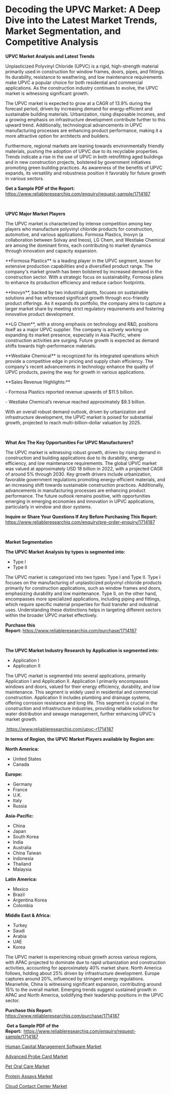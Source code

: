 <p><h1>Decoding the UPVC Market: A Deep Dive into the Latest Market Trends, Market Segmentation, and Competitive Analysis</h1></p><p><strong>UPVC Market Analysis and Latest Trends</strong></p>
<p><p>Unplasticized Polyvinyl Chloride (UPVC) is a rigid, high-strength material primarily used in construction for window frames, doors, pipes, and fittings. Its durability, resistance to weathering, and low maintenance requirements make UPVC a popular choice for both residential and commercial applications. As the construction industry continues to evolve, the UPVC market is witnessing significant growth.</p><p>The UPVC market is expected to grow at a CAGR of 13.9% during the forecast period, driven by increasing demand for energy-efficient and sustainable building materials. Urbanization, rising disposable incomes, and a growing emphasis on infrastructure development contribute further to this upward trend. Additionally, technological advancements in UPVC manufacturing processes are enhancing product performance, making it a more attractive option for architects and builders.</p><p>Furthermore, regional markets are leaning towards environmentally friendly materials, pushing the adoption of UPVC due to its recyclable properties. Trends indicate a rise in the use of UPVC in both retrofitting aged buildings and in new construction projects, bolstered by government initiatives promoting green building practices. As awareness of the benefits of UPVC expands, its versatility and robustness position it favorably for future growth in various sectors.</p></p>
<p><strong>Get a Sample PDF of the Report:&nbsp;</strong> <a href="https://www.reliableresearchiq.com/enquiry/request-sample/1714187?utm_campaign=1745&utm_medium=2&utm_source=Github&utm_content=ia&utm_term=22102024&utm_id=upvc">https://www.reliableresearchiq.com/enquiry/request-sample/1714187</a></p>
<p>&nbsp;</p>
<p><strong>UPVC Major Market Players</strong></p>
<p><p>The UPVC market is characterized by intense competition among key players who manufacture polyvinyl chloride products for construction, automotive, and various applications. Formosa Plastics, Inovyn (a collaboration between Solvay and Ineos), LG Chem, and Westlake Chemical are among the dominant firms, each contributing to market dynamics through innovation and capacity expansion.</p><p>**Formosa Plastics** is a leading player in the UPVC segment, known for extensive production capabilities and a diversified product range. The company's market growth has been bolstered by increased demand in the construction sector. With a strategic focus on sustainability, Formosa plans to enhance its production efficiency and reduce carbon footprints.</p><p>**Inovyn**, backed by two industrial giants, focuses on sustainable solutions and has witnessed significant growth through eco-friendly product offerings. As it expands its portfolio, the company aims to capture a larger market share by meeting strict regulatory requirements and fostering innovative product development.</p><p>**LG Chem**, with a strong emphasis on technology and R&D, positions itself as a major UPVC supplier. The company is actively working on expanding its market presence, especially in Asia Pacific, where construction activities are surging. Future growth is expected as demand shifts towards high-performance materials.</p><p>**Westlake Chemical** is recognized for its integrated operations which provide a competitive edge in pricing and supply chain efficiency. The company's recent advancements in technology enhance the quality of UPVC products, paving the way for growth in various applications.</p><p>**Sales Revenue Highlights:**</p><p>- Formosa Plastics reported revenue upwards of $11.5 billion.</p><p>- Westlake Chemical’s revenue reached approximately $9.3 billion.</p><p>With an overall robust demand outlook, driven by urbanization and infrastructure development, the UPVC market is poised for substantial growth, projected to reach multi-billion-dollar valuation by 2025.</p></p>
<p>&nbsp;</p>
<p><strong>What Are The Key Opportunities For UPVC Manufacturers?</strong></p>
<p><p>The UPVC market is witnessing robust growth, driven by rising demand in construction and building applications due to its durability, energy efficiency, and low maintenance requirements. The global UPVC market was valued at approximately USD 18 billion in 2022, with a projected CAGR of around 5% through 2030. Key growth drivers include urbanization, favorable government regulations promoting energy-efficient materials, and an increasing shift towards sustainable construction practices. Additionally, advancements in manufacturing processes are enhancing product performance. The future outlook remains positive, with opportunities emerging in emerging economies and innovation in UPVC applications, particularly in window and door systems.</p></p>
<p><strong>Inquire or Share Your Questions If Any Before Purchasing This Report:</strong> <a href="https://www.reliableresearchiq.com/enquiry/pre-order-enquiry/1714187?utm_campaign=1745&utm_medium=2&utm_source=Github&utm_content=ia&utm_term=22102024&utm_id=upvc">https://www.reliableresearchiq.com/enquiry/pre-order-enquiry/1714187</a></p>
<p>&nbsp;</p>
<p><strong>Market Segmentation</strong></p>
<p><strong>The UPVC Market Analysis by types is segmented into:</strong></p>
<p><ul><li>Type I</li><li>Type II</li></ul></p>
<p><p>The UPVC market is categorized into two types: Type I and Type II. Type I focuses on the manufacturing of unplasticized polyvinyl chloride products primarily for construction applications, such as window frames and doors, emphasizing durability and low maintenance. Type II, on the other hand, encompasses more specialized applications, including piping and fittings, which require specific material properties for fluid transfer and industrial uses. Understanding these distinctions helps in targeting different sectors within the broader UPVC market effectively.</p></p>
<p><strong>Purchase this Report:&nbsp;</strong><a href="https://www.reliableresearchiq.com/purchase/1714187?utm_campaign=1745&utm_medium=2&utm_source=Github&utm_content=ia&utm_term=22102024&utm_id=upvc">https://www.reliableresearchiq.com/purchase/1714187</a></p>
<p>&nbsp;</p>
<p><strong>The UPVC Market Industry Research by Application is segmented into:</strong></p>
<p><ul><li>Application I</li><li>Application II</li></ul></p>
<p><p>The UPVC market is segmented into several applications, primarily Application I and Application II. Application I primarily encompasses windows and doors, valued for their energy efficiency, durability, and low maintenance. This segment is widely used in residential and commercial construction. Application II includes plumbing and drainage systems, offering corrosion resistance and long life. This segment is crucial in the construction and infrastructure industries, providing reliable solutions for water distribution and sewage management, further enhancing UPVC's market growth.</p></p>
<p><a href="https://www.reliableresearchiq.com/upvc-r1714187?utm_campaign=1745&utm_medium=2&utm_source=Github&utm_content=ia&utm_term=22102024&utm_id=upvc">&nbsp;https://www.reliableresearchiq.com/upvc-r1714187</a></p>
<p><strong>In terms of Region, the UPVC Market Players available by Region are:</strong></p>
<p>
    <p> <strong> North America: </strong>
        <ul>
            <li>United States</li>
            <li>Canada</li>
        </ul>
        </p> 
    <p> <strong> Europe: </strong>
        <ul>
            <li>Germany</li>
            <li>France</li>
            <li>U.K.</li>
            <li>Italy</li>
            <li>Russia</li>
        </ul>
        </p> 
    <p> <strong> Asia-Pacific: </strong>
        <ul>
            <li>China</li>
            <li>Japan</li>
            <li>South Korea</li>
            <li>India</li>
            <li>Australia</li>
            <li>China Taiwan</li>
            <li>Indonesia</li>
            <li>Thailand</li>
            <li>Malaysia</li>
        </ul>
        </p> 
    <p> <strong> Latin America: </strong>
        <ul>
            <li>Mexico</li>
            <li>Brazil</li>
            <li>Argentina Korea</li>
            <li>Colombia</li>
        </ul>
        </p> 
    <p> <strong> Middle East & Africa: </strong>
        <ul>
            <li>Turkey</li>
            <li>Saudi</li>
            <li>Arabia</li>
            <li>UAE</li>
            <li>Korea</li>
        </ul>
    </p>
    </p>
<p><p>The UPVC market is experiencing robust growth across various regions, with APAC projected to dominate due to rapid urbanization and construction activities, accounting for approximately 40% market share. North America follows, holding about 25% driven by infrastructure development. Europe captures around 20%, influenced by stringent energy regulations. Meanwhile, China is witnessing significant expansion, contributing around 15% to the overall market. Emerging trends suggest sustained growth in APAC and North America, solidifying their leadership positions in the UPVC sector.</p></p>
<p><strong>Purchase this Report: </strong><a href="https://www.reliableresearchiq.com/purchase/1714187?utm_campaign=1745&utm_medium=2&utm_source=Github&utm_content=ia&utm_term=22102024&utm_id=upvc">https://www.reliableresearchiq.com/purchase/1714187</a></p>
<p>&nbsp;<strong>Get a Sample PDF of the Report:&nbsp;&nbsp;</strong><a href="https://www.reliableresearchiq.com/enquiry/request-sample/1714187?utm_campaign=1745&utm_medium=2&utm_source=Github&utm_content=ia&utm_term=22102024&utm_id=upvc">https://www.reliableresearchiq.com/enquiry/request-sample/1714187</a></p>
<p><strong></strong></p>
<p><p><a href="https://www.linkedin.com/pulse/exploring-human-capital-management-software-market-dynamics-yhr8c?utm_campaign=1745&utm_medium=2&utm_source=Github&utm_content=ia&utm_term=22102024&utm_id=upvc">Human Capital Management Software Market</a></p><p><a href="https://github.com/AdeaKodra585/Market-Research-Report-List-1/blob/main/advanced-probe-card-market.md?utm_campaign=1745&utm_medium=2&utm_source=Github&utm_content=ia&utm_term=22102024&utm_id=upvc">Advanced Probe Card Market</a></p><p><a href="https://www.linkedin.com/pulse/strategic-market-insights-navigating-global-pet-oral-care-tfu4c?utm_campaign=1745&utm_medium=2&utm_source=Github&utm_content=ia&utm_term=22102024&utm_id=upvc">Pet Oral Care Market</a></p><p><a href="https://www.linkedin.com/pulse/protein-assays-market-ecosystem-competitive-landscape-strategic-7wmdc?utm_campaign=1745&utm_medium=2&utm_source=Github&utm_content=ia&utm_term=22102024&utm_id=upvc">Protein Assays Market</a></p><p><a href="https://www.linkedin.com/pulse/in-depth-cloud-contact-center-market-review-size-share-147cagr-e4ggc?utm_campaign=1745&utm_medium=2&utm_source=Github&utm_content=ia&utm_term=22102024&utm_id=upvc">Cloud Contact Center Market</a></p></p>